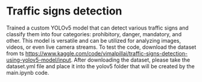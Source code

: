 # Traffic signs detection
Trained a custom YOLOv5 model that can detect various traffic signs and classify them into four categories: prohibitory, danger, mandatory,
and other. This model is versatile and can be utilized for analyzing images, videos, or even live camera streams. 
To test the code, download the dataset from ts https://www.kaggle.com/code/vimalpillai/traffic-signs-detection-using-yolov5-model/input. After downloading the dataset, please take the dataset.yml file and place it into the yolov5 folder that will be created by the main.ipynb code.
